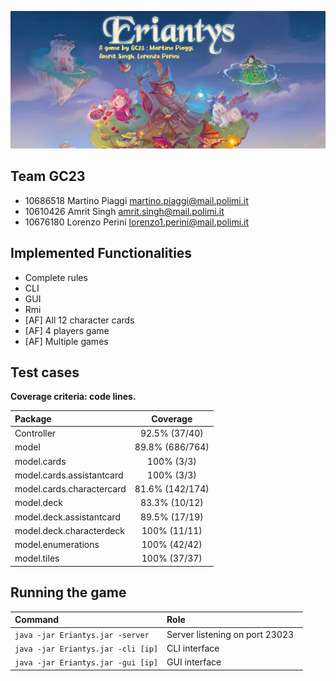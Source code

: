 ![](imgReadme.png)
## Team GC23

- 10686518 Martino Piaggi martino.piaggi@mail.polimi.it
- 10610426 Amrit Singh amrit.singh@mail.polimi.it
- 10676180 Lorenzo Perini  lorenzo1.perini@mail.polimi.it

## Implemented Functionalities

- Complete rules
- CLI
- GUI
- Rmi
- [AF] All 12 character cards
- [AF] 4 players game
- [AF] Multiple games

## Test cases

**Coverage criteria: code lines.**
  
| Package | Coverage |
|:-----------------------|:------------------:|
| Controller | 92.5% (37/40) |
|model| 89.8% (686/764)|
|model.cards| 100% (3/3)|
| model.cards.assistantcard| 100% (3/3)|
|model.cards.charactercard| 81.6% (142/174)|
|model.deck| 83.3% (10/12)|
|model.deck.assistantcard| 89.5% (17/19)|
|model.deck.characterdeck| 100% (11/11)|
|model.enumerations|100% (42/42)|
|model.tiles|100% (37/37)|

## Running the game

| Command |Role |
|:-----------------------|:------------------|
| ``java -jar Eriantys.jar -server`` | Server listening on port 23023  |
| ``java -jar Eriantys.jar -cli [ip]`` | CLI interface |
| ``java -jar Eriantys.jar -gui [ip]`` | GUI interface |